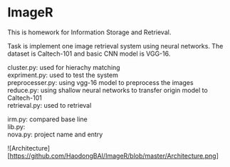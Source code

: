 # ImageR
This is homework for Information Storage and Retrieval.<br>

Task is implement one image retrieval system using neural networks. The dataset is Caltech-101 and basic CNN model is VGG-16.<br>

cluster.py: used for hierachy matching<br>
expriment.py: used to test the system<br>
preprocesser.py: using vgg-16 model to preprocess the images<br>
reduce.py: using shallow neural networks to transfer origin model to Caltech-101<br>
retrieval.py: used to retrieval<br>

irm.py: compared base line<br>
lib.py:<br>
nova.py: project name and entry<br>

![Architecture][https://github.com/HaodongBAI/ImageR/blob/master/Architecture.png]

